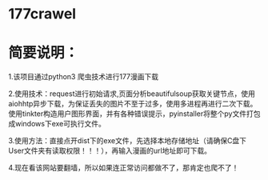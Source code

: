 # 177crawel

简要说明：
========


1.该项目通过python3 爬虫技术进行177漫画下载




2.使用技术：request进行初始请求,页面分析beautifulsoup获取关键节点，使用aiohhtp异步下载，为保证丢失的图片不至于过多，使用多进程再进行二次下载。使用tinkter构造用户图形界面，并有各种错误提示，pyinstaller将整个py文件打包成windows下exe可执行文件。





3.使用方法：直接点开dist下的exe文件，先选择本地存储地址（请确保C盘下User文件夹有读取权限！！！），再输入漫画的url地址即可下载。




4.现在看该网站要翻墙，所以如果连正常访问都做不了，那肯定也爬不了！
